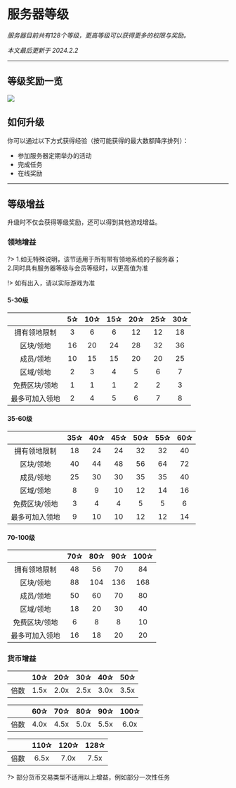 # 服务器等级

*服务器目前共有128个等级，更高等级可以获得更多的权限与奖励。*

*本文最后更新于 2024.2.2*

----------

## 等级奖励一览


![](https://assets-docs.usolia.net/docs.usolia.net/images/mechanisms/levels.png)


## 如何升级

你可以通过以下方式获得经验（按可能获得的最大数额降序排列）：

 - 参加服务器定期举办的活动
 - 完成任务
 - 在线奖励

----------

## 等级增益

升级时不仅会获得等级奖励，还可以得到其他游戏增益。

### 领地增益

?>  1.如无特殊说明，该节适用于所有带有领地系统的子服务器；<br>2.同时具有服务器等级与会员等级时，以更高值为准

!> 如有出入，请以实际游戏为准

#### 5-30级

|     |  5✰   |  10✰   |  15✰   |  20✰   |   25✰  |  30✰   |
| :-: | :-: | :-: | :-: | :-: | :-: | :-: |
|  拥有领地限制   |  3   |  6   |  6   |  12   |  12   |  18   |
|  区块/领地   |  16   |  20   |  24   |  28   |  32   | 36    |
|  成员/领地  | 10    |  15   |  15   |  20   |   20  |  25   |
|  区域/领地   |  2   |  3   |  4   | 5    |  6   |  7   |
|  免费区块/领地  |  1   |  1   |  1   |   2  |  2   |  3   |
|  最多可加入领地   |  2   |  4   |  5   |  6   |  7   |   8  |

#### 35-60级

|     |  35✰   |  40✰   |  45✰   |  50✰   |   55✰  |  60✰   |
| :-: | :-: | :-: | :-: | :-: | :-: | :-: |
|  拥有领地限制   |  18   |  24   |  24   |  32   |  32   |  40   |
|  区块/领地   |  40   |  44   |  48   |  56   |  64   |   72    |
|  成员/领地   | 25    |  30   |  30   |  35   |   35  |  40   |
|  区域/领地   |  8   |  9   |  10   | 12    |  14   |  16   |
|  免费区块/领地  |  3   |  4   |  4   |   5  |  5   |  6   |
|  最多可加入领地   |  9   |  10   |  10   |  12   |  12   |  14  |

#### 70-100级

|     |  70✰   |  80✰   |  90✰   |  100✰   |
| :-: | :-: | :-: | :-: | :-: |
|  拥有领地限制   |  48   |  56   |  70   |  84   | 
|  区块/领地   |  88   |  104   |  136   |  168   |
|  成员/领地   |  50    |  60   |  70   |  80   |
|  区域/领地   |  18   |  20   |  30   |  40    |
|  免费区块/领地  |  6   |  8   |  8   |   10  |
|  最多可加入领地   |  16  |  18   |  20   |  20   |

### 货币增益

|     |  10✰   |  20✰   |  30✰   |  40✰   |   50✰  |
| :-: | :-: | :-: | :-: | :-: | :-: |
|  倍数   |  1.5x   | 2.0x   |  2.5x   |  3.0x   | 3.5x  |

|     |  60✰   |  70✰   |  80✰   |  90✰   |   100✰  |
| :-: | :-: | :-: | :-: | :-: | :-: |
|  倍数   |  4.0x   | 4.5x   |  5.0x   |  5.5x   | 6.0x  |


|     |  110✰   |  120✰   |  128✰   |
| :-: | :-: | :-: | :-: |
|  倍数   |  6.5x   | 7.0x   |  7.5x   |

?> 部分货币交易类型不适用以上增益，例如部分一次性任务
